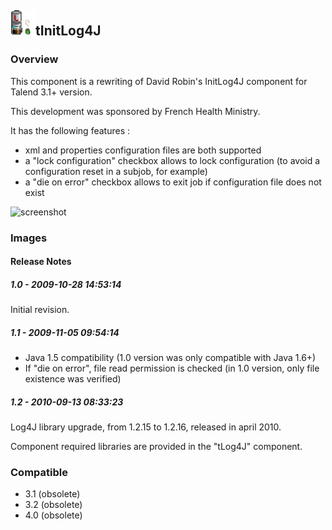 ## <img src='./logo.jpg' width='40' height='40'>tInitLog4J

### Overview
This component is a rewriting of David Robin's InitLog4J component for Talend 3.1+ version.

This development was sponsored by French Health Ministry.

It has the following features :
- xml and properties configuration files are both supported
- a "lock configuration" checkbox allows to lock configuration (to avoid a configuration reset in a subjob, for example)
- a "die on error" checkbox allows to exit job if configuration file does not exist


![screenshot](https://talendforge.org/exchange/tos/upload_tos/extension-212/screenshot.jpg)
### Images




#### Release Notes

##### 1.0 - 2009-10-28 14:53:14
Initial revision.
##### 1.1 - 2009-11-05 09:54:14
- Java 1.5 compatibility (1.0 version was only compatible with Java 1.6+)
- If "die on error", file read permission is checked (in 1.0 version, only file existence was verified)
##### 1.2 - 2010-09-13 08:33:23
Log4J library upgrade, from 1.2.15 to 1.2.16, released in april 2010.

Component required libraries are provided in the "tLog4J" component.
### Compatible
 -  3.1 (obsolete)
 -   3.2 (obsolete)
 -   4.0 (obsolete)